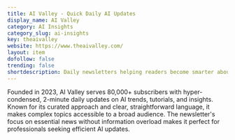 ```yaml
---
title: AI Valley - Quick Daily AI Updates
display_name: AI Valley
category: AI Insights
category_slug: ai-insights
key: theaivalley
website: https://www.theaivalley.com/
layout: item
dofollow: false
trending: false
shortdescription: Daily newsletters helping readers become smarter about AI in just 2 minutes.
---
```

Founded in 2023, AI Valley serves 80,000+ subscribers with hyper-condensed, 2-minute daily updates on AI trends, tutorials, and insights. Known for its curated approach and clear, straightforward language, it makes complex topics accessible to a broad audience. The newsletter's focus on essential news without information overload makes it perfect for professionals seeking efficient AI updates.

